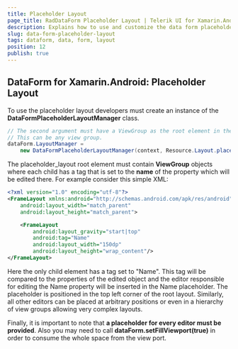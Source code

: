 ```yaml
---
title: Placeholder Layout
page_title: RadDataForm Placeholder Layout | Telerik UI for Xamarin.Android Documentation
description: Explains how to use and customize the data form placeholder layout.
slug: data-form-placeholder-layout
tags: dataform, data, form, layout
position: 12
publish: true
---
```


## DataForm for Xamarin.Android: Placeholder Layout

To use the placeholder layout developers must create an instance of the **DataFormPlaceholderLayoutManager** class.

```C#
// The second argument must have a ViewGroup as the root element in the XML. 
// This can be any view group.
dataForm.LayoutManager =
	new DataFormPlaceholderLayoutManager(context, Resource.Layout.placeholder_layout);
```

The placeholder_layout root element must contain **ViewGroup** objects where each child has a tag
that is set to the **name** of the property which will be edited there. For example consider this simple XML:

```XML
<?xml version="1.0" encoding="utf-8"?>
<FrameLayout xmlns:android="http://schemas.android.com/apk/res/android"
    android:layout_width="match_parent"
    android:layout_height="match_parent">

    <FrameLayout
        android:layout_gravity="start|top"
        android:tag="Name"
        android:layout_width="150dp"
        android:layout_height="wrap_content"/>
</FrameLayout>
```

Here the only child element has a tag set to "Name". This tag will be compared to the properties of the edited object and the editor responsible
for editing the Name property will be inserted in the Name placeholder. The placeholder is positioned in the
top left corner of the root layout. Similarly, all other editors can be placed at arbitrary positions or even in a hierarchy of view groups allowing
very complex layouts.

Finally, it is important to note that **a placeholder for every editor must be provided**. Also you may need to call **dataForm.setFillViewport(true)** in order to consume the whole space from the view port.